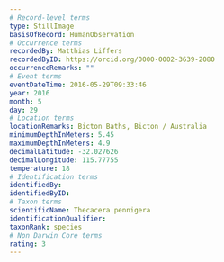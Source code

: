 ```yaml
---
# Record-level terms
type: StillImage
basisOfRecord: HumanObservation
# Occurrence terms
recordedBy: Matthias Liffers
recordedByID: https://orcid.org/0000-0002-3639-2080
occurrenceRemarks: ""
# Event terms
eventDateTime: 2016-05-29T09:33:46
year: 2016
month: 5
day: 29
# Location terms
locationRemarks: Bicton Baths, Bicton / Australia
minimumDepthInMeters: 5.45
maximumDepthInMeters: 4.9
decimalLatitude: -32.027626
decimalLongitude: 115.77755
temperature: 18
# Identification terms
identifiedBy: 
identifiedByID: 
# Taxon terms
scientificName: Thecacera pennigera
identificationQualifier: 
taxonRank: species
# Non Darwin Core terms
rating: 3
---
```

